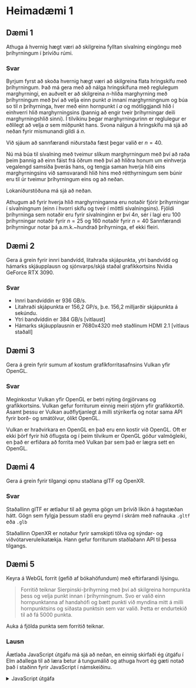 <script type="text/javascript" charset="utf-8" 
src="https://cdn.mathjax.org/mathjax/latest/MathJax.js?config=TeX-AMS-MML_HTMLorMML">
</script>
<script type="text/x-mathjax-config">
  MathJax.Hub.Config({tex2jax: {inlineMath: [['$','$'], ['\\(','\\)']]}});
</script>
<link rel="stylesheet" type="text/css" href="http://tikzjax.com/v1/fonts.css">
<script src="http://tikzjax.com/v1/tikzjax.js"></script>

# Heimadæmi 1

## Dæmi 1

Athuga á hvernig hægt væri að skilgreina fylltan sívalning eingöngu
með þríhyrningum í þrívíðu rúmi.

### Svar

Byrjum fyrst að skoða hvernig hægt væri að skilgreina flata hringskífu
með þríhyrningum. Það má gera með að nálga hringskífuna með reglulegum 
marghyrningi, en auðvelt er að skilgreina $n$-hliða marghyrning með
þríhyrningum með því að velja einn punkt $a$ innaní marghyrningnum og 
búa so til $n$ þríhyrninga, hver með einn hornpunkt í $a$ og mótliggjandi
hlið í einhverri hlið marghyrningsins (þannig að engir tveir þríhyrningar
deili marghyrningshlið sinni).
Í tilvikinu þegar marghyrningurinn er reglulegur er eðlilegt að
velja $a$ sem miðpunkt hans. Svona nálgun á hringskífu má sjá að neðan
fyrir mismunandi gildi á $n$.

<script type="text/tikz">
\usetikzlibrary{shapes.geometric}

\newcommand{\ngon}[1]{
    \begin{tikzpicture}
        \node[draw,regular polygon,regular polygon sides=#1,minimum size=3cm] (a) {};
        \foreach \k in {1,2,...,#1} {\draw (a.center) -- (a.corner \k);}
    \end{tikzpicture}
}

\begin{document}
    \begin{figure}[h!]
    \centering
    \begin{subfigure}[b]{0.3\textwidth}
        \centering
        \ngon{10}
        \caption*{$n=10$}
    \end{subfigure}
    \begin{subfigure}[b]{0.3\textwidth}
        \centering
        \ngon{20}
        \caption*{$n=25$}
    \end{subfigure}
    \begin{subfigure}[b]{0.3\textwidth}
        \centering
        \ngon{33}
        \caption*{$n=40$}
    \end{subfigure}
\end{figure}
\end{document}
</script>

Við sjáum að sannfærandi niðurstaða fæst þegar valið er $n=40$.

Nú má búa til sívalning með tveimur slíkum marghyrningum með því
að raða þeim þannig að einn fáist frá öðrum með því að hliðra honum
um einhverja vegalengd samsíða þverás hans, og tengja saman hverja hlið
eins marghyrningsins við samsvarandi hlið hins með rétthyrningum
sem búnir eru til úr tveimur þríhyrningum eins og að neðan.

<script type="text/tikz">
    \begin{tikzpicture}[scale=0.5]
        \draw (-5, 2) -- (5, 2) -- (5, -2) -- (-5, -2);
        \draw (-5, 2) -- (-5, -2) -- (5, 2);
    \end{tikzpicture}
</script>

Lokaniðurstöðuna má sjá að neðan.

<script type="text/tikz">
\usepackage{tikz-3dplot}

\newcommand{\ngoncyl}[1]{
    \tdplotsetmaincoords{70}{110}
    \begin{tikzpicture}[tdplot_main_coords]
        \def\r{1}
        \def\h{2.616}
        \node[fill,inner sep=0cm] (a) at (0, 0, 0) {};
        \node[fill,inner sep=0cm] (b) at (0, 0, \h) {};
        \foreach \k in {1,2,...,#1} {
            \tdplotsinandcos{\sintheta}{\costheta}{\k*360/#1}
            \node[fill,inner sep=0cm] (a\k) at (\costheta,\sintheta,0) {};
            \node[fill,inner sep=0cm] (b\k) at (\costheta,\sintheta,\h) {};
            \draw (a) -- (a\k) -- (b\k) -- (b);
        }
        \foreach \k in {2,3,...,#1} {
            \pgfmathsetmacro{\lastk}{\k-1}
            \draw (a\lastk) -- (a\k) -- (b\lastk) -- (b\k);
        }
        \draw (a#1) -- (a1) -- (b#1) -- (b1);
    \end{tikzpicture}
}

\begin{document}
    \begin{figure}[h!]
    \centering
    \begin{subfigure}[b]{0.3\textwidth}
        \centering
        \ngoncyl{10}
        \caption*{$n=10$}
    \end{subfigure}
    \begin{subfigure}[b]{0.3\textwidth}
        \centering
        \ngoncyl{20}
        \caption*{$n=25$}
    \end{subfigure}
    \begin{subfigure}[b]{0.3\textwidth}
        \centering
        \ngoncyl{33}
        \caption*{$n=40$}
    \end{subfigure}
\end{figure}
\end{document}
</script>

Athugum að fyrir hverja hlið marghyrninganna eru notaðir
fjórir þríhyrningar í sívalningnum (einn í hvorri skífu
og tveir í möttli sívalningsins).
Fjöldi þríhyrninga sem notaðir eru fyrir sívalninginn er því $4n$,
sér í lagi eru $100$ þríhyrningar notaðir fyrir $n=25$
og $160$ notaðir fyrir $n=40$
Sannfærandi þríhyrningur notar þá a.m.k.~hundrað þríhyrninga, ef ekki fleiri.


## Dæmi 2

Gera á grein fyrir innri bandvídd, litahraða skjápunkta, ytri bandvídd
og hámarks skjáupplausn og sjónvarps/skjá staðal grafíkkortsins Nvidia
GeForce RTX 3090.

### Svar

- Innri bandvíddin er 936 GB/s.
- Litahraði skjápunkta er 156,2 GP/s, þ.e. 156,2 milljarðir skjápunkta á sekúndu.
- Ytri bandvíddin er 384 GB/s [vitlaust]
- Hámarks skjáupplausnin er 7680x4320 með staðlinum HDMI 2.1 [vitlaus staðall]


## Dæmi 3

Gera á grein fyrir sumum af kostum grafíkforritasafnsins Vulkan yfir OpenGL.

### Svar

Meginkostur Vulkan yfir OpenGL er betri nýting örgjörvans og grafíkkortsins.
Vulkan gefur forriturum einnig meiri stjórn yfir grafíkkortið.
Ásamt þessu er Vulkan auðflytjanlegt á milli stýrikerfa og notar
sama API fyrir borð- og smátölvur, ólíkt OpenGL.

Vulkan er hraðvirkara en OpenGL en það eru enn kostir við OpenGL.
Oft er ekki þörf fyrir hið öflugsta og í þeim tilvikum er OpenGL
góður valmögleiki, en það er erfiðara að forrita með Vulkan þar sem
það er lægra sett en OpenGL.


## Dæmi 4

Gera á grein fyrir tilgangi opnu staðlana glTF og OpenXR.

### Svar

Staðallinn glTF er ætlaður til að geyma gögn um þrívíð líkön á hagstæðan hátt.
Gögn sem fylgja þessum staðli eru geymd í skrám með nafnauka `.gltf` eða `.glb`

Staðallinn OpenXR er notaður fyrir samskipti tölva og sýndar- og viðvótarveruleikatækja.
Hann gefur forriturum staðlaðann API til þessa tilgangs.


## Dæmi 5

Keyra á WebGL forrit (gefið af bókahöfundum) með eftirfarandi lýsingu.

> Forritið teiknar Sierpinski-þríhyrning með því að skilgreina hornpunkta þess
> og velja punkt innan í þríhyrningnum. Svo er valið einn hornpunktanna
> af handahófi og bætt punkti við myndina mitt á milli hornpunktsins
> og síðasta punktsin sem var valið. Þetta er endurtekið til að fá 5000 punkta.

Auka á fjölda punkta sem forritið teiknar.

### Lausn

Áætlaða JavaScript útgáfu má sjá að neðan, en einnig
skirfaði ég útgáfu í Elm aðallega til að læra betur á
tungumálið og athuga hvort ég gæti notað það í staðinn
fyrir JavaScript í námskeiðinu.

<details>
  <summary>JavaScript útgáfa</summary>

  
</details>
